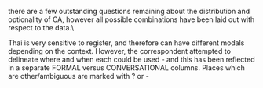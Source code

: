 there are a few outstanding questions remaining about the distribution and optionality of CA, however all possible combinations have been laid out with respect to the data.\\

Thai is very sensitive to register, and therefore can have different modals depending on the context. However, the correspondent attempted to delineate where and when each could be used - and this has been reflected in a separate FORMAL versus CONVERSATIONAL columns. Places which are other/ambiguous are marked with ? or -

